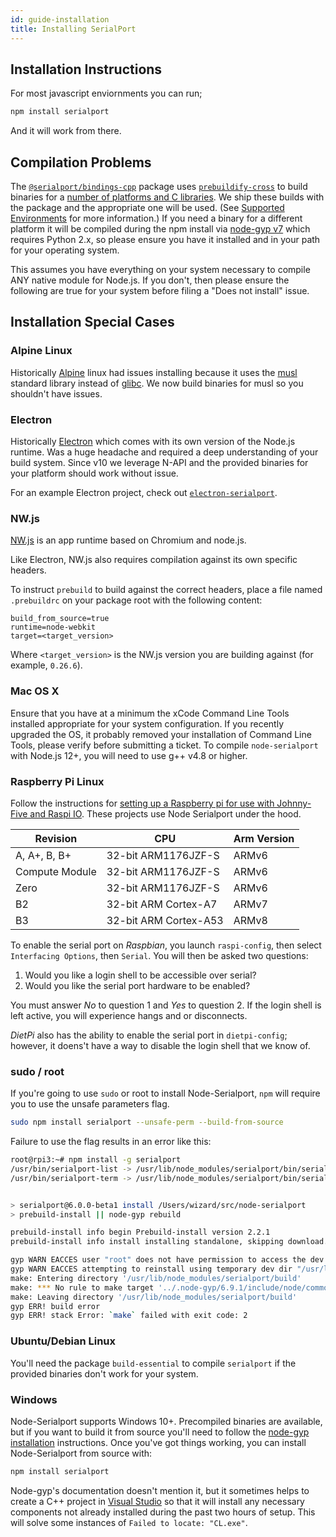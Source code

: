```yaml
---
id: guide-installation
title: Installing SerialPort
---
```


## Installation Instructions

For most javascript enviornments you can run;

```bash
npm install serialport
```

And it will work from there.

## Compilation Problems

The [`@serialport/bindings-cpp`](api-bindings-cpp.md) package uses [`prebuildify-cross`](https://www.npmjs.com/package/prebuildify-cross) to build binaries for a [number of platforms and C libraries](https://github.com/prebuild/docker-images#images). We ship these builds with the package and the appropriate one will be used. (See [Supported Environments](guide-platform-support) for more information.) If you need a binary for a different platform it will be compiled during the npm install via [node-gyp v7](https://github.com/nodejs/node-gyp) which requires Python 2.x, so please ensure you have it installed and in your path for your operating system.

This assumes you have everything on your system necessary to compile ANY native module for Node.js. If you don't, then please ensure the following are true for your system before filing a "Does not install" issue.

## Installation Special Cases

### Alpine Linux

Historically [Alpine](http://www.alpinelinux.org/) linux had issues installing because it uses the [musl](https://www.musl-libc.org/) standard library instead of [glibc](https://www.gnu.org/software/libc/). We now build binaries for musl so you shouldn't have issues.

### Electron

Historically [Electron](https://electron.atom.io/) which comes with its own version of the Node.js runtime. Was a huge headache and required a deep understanding of your build system. Since v10 we leverage N-API and the provided binaries for your platform should work without issue.

For an example Electron project, check out [`electron-serialport`](https://github.com/serialport/electron-serialport).

### NW.js

[NW.js](https://nwjs.io/) is an app runtime based on Chromium and node.js.

Like Electron, NW.js also requires compilation against its own specific headers.

To instruct `prebuild` to build against the correct headers, place a file named `.prebuildrc` on your package root with the following content:

```
build_from_source=true
runtime=node-webkit
target=<target_version>
```

Where `<target_version>` is the NW.js version you are building against (for example, `0.26.6`).

### Mac OS X

Ensure that you have at a minimum the xCode Command Line Tools installed appropriate for your system configuration. If you recently upgraded the OS, it probably removed your installation of Command Line Tools, please verify before submitting a ticket. To compile `node-serialport` with Node.js 12+, you will need to use g++ v4.8 or higher.

### Raspberry Pi Linux

Follow the instructions for [setting up a Raspberry pi for use with Johnny-Five and Raspi IO](https://github.com/nebrius/raspi-io/wiki/Getting-a-Raspberry-Pi-ready-for-NodeBots). These projects use Node Serialport under the hood.

| Revision       |      CPU              | Arm Version |
|   ----         |      ---              |     ---     |
| A, A+, B, B+   | 32-bit ARM1176JZF-S   |    ARMv6    |
| Compute Module | 32-bit ARM1176JZF-S   |    ARMv6    |
| Zero           | 32-bit ARM1176JZF-S   |    ARMv6    |
| B2             | 32-bit ARM Cortex-A7  |    ARMv7    |
| B3             | 32-bit ARM Cortex-A53 |    ARMv8    |

To enable the serial port on *Raspbian*, you launch `raspi-config`, then select `Interfacing Options`, then `Serial`.  You will then be asked two questions:

1. Would you like a login shell to be accessible over serial?
2. Would you like the serial port hardware to be enabled?

You must answer *No* to question 1 and *Yes* to question 2.  If the login shell is left active, you will experience hangs and or disconnects.

*DietPi* also has the ability to enable the serial port in `dietpi-config`; however, it doens't have a way to disable the login shell that we know of.

### sudo / root
If you're going to use `sudo` or root to install Node-Serialport, `npm` will require you to use the unsafe parameters flag.

```bash
sudo npm install serialport --unsafe-perm --build-from-source
```

Failure to use the flag results in an error like this:

```bash
root@rpi3:~# npm install -g serialport
/usr/bin/serialport-list -> /usr/lib/node_modules/serialport/bin/serialport-list.js
/usr/bin/serialport-term -> /usr/lib/node_modules/serialport/bin/serialport-terminal.js


> serialport@6.0.0-beta1 install /Users/wizard/src/node-serialport
> prebuild-install || node-gyp rebuild

prebuild-install info begin Prebuild-install version 2.2.1
prebuild-install info install installing standalone, skipping download.

gyp WARN EACCES user "root" does not have permission to access the dev dir "/root/.node-gyp/6.9.1"
gyp WARN EACCES attempting to reinstall using temporary dev dir "/usr/lib/node_modules/serialport/.node-gyp"
make: Entering directory '/usr/lib/node_modules/serialport/build'
make: *** No rule to make target '../.node-gyp/6.9.1/include/node/common.gypi', needed by 'Makefile'.  Stop.
make: Leaving directory '/usr/lib/node_modules/serialport/build'
gyp ERR! build error
gyp ERR! stack Error: `make` failed with exit code: 2

```

### Ubuntu/Debian Linux

You'll need the package `build-essential` to compile `serialport` if the provided binaries don't work for your system.

### Windows

Node-Serialport supports Windows 10+. Precompiled binaries are available, but if you want to build it from source you'll need to follow the [node-gyp installation](https://github.com/nodejs/node-gyp#installation) instructions. Once you've got things working, you can install Node-Serialport from source with:

```powershell
npm install serialport
```

Node-gyp's documentation doesn't mention it, but it sometimes helps to create a C++ project in [Visual Studio](https://www.visualstudio.com/) so that it will install any necessary components not already installed during the past two hours of setup. This will solve some instances of `Failed to locate: "CL.exe"`.
